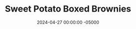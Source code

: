 ---
layout: brownie2
title:  "Sweet Potato Boxed Brownies"
date:   2024-04-27 00:00:00 -05000
categories: 
- Misc.
permalink: /misc/sweet-potato-boxed-brownies
image: /assets/Misc/Brownies2/cover.jpg
tags: 
- experiment
- brownie
- boxed brownie
- duncan hines
- dark chocolate
- butter
- oil
- vegetable oil
- canola oil
- unsweetened applesauce
- sweet potato puree
- pumpkin puree
- butternut squash puree

overview: 
- <br>This is a follow up post to my <a href="boxed-brownie-experiment">Fat Replacements in Boxed Brownies</a> experiment, where I found that <b>Sweet Potatoes</b> were the best replacement for butter or oil in a box of brownie mix.  The texture of the baked sweet potato brownies most represented the control of butter, being chewy, structurally sound, and not over or under baked.  The flavor was unmatched, as the sweet potato brownies were far and away the best ones on the table, even over the control.<br><br>

- This part 2 serves as a larger test of sweet potato brownies.  In it, I have taken a box of Duncan Hines Dark Chocolate Fudge brownie mix.  I will divide the mix in half, baking one half according to the instructions, and the other half replacing the fat with sweet potato.  As my other taste tester tonight has a nut allergy, the keto box (with almond flour) was off the table.  Plus, this will give us a test with more standard sugar filled brownies; we'll see if sweet potatoes still hold up.
box: 
- <br><br><center><img src="/assets/Misc/Brownies2/box-front.jpg" alt="" class="larger-image"></center><br>
- <center><img src="/assets/Misc/Brownies2/box-facts.jpg" alt="" class="larger-image"></center><br>
- <center><img src="/assets/Misc/Brownies2/box-sub.jpg" alt="" class="larger-image"></center><br>
- <center><img src="/assets/Misc/Brownies2/box-back.jpg" alt="" class="larger-image"></center><br>
- As mentioned above, the boxed brownies being tested are the Duncan Hines Dark Chocolate Fudge.  The photos of the box are above, showing the packaging, nutrition facts, recommended substitutions, and baking instructions.  The box has a weight of 518.4 g.  A full batch of brownies calls for 1/3 cup (80 g) water, 1 large egg (53 g), and 1/2 cup (112 g) vegetable oil.  As the mix is getting split 2 ways, that means that each bowl should get:<br><br>

- 1. <b>259.2 g</b> brownie mix<br>
- 2. <b>1/6 cup or 40 g</b> water<br>
- 3. <b>1/2 egg or 26.5 g</b> egg<br>
- 4. <b>4 tbsp or 56 g</b> oil<br>

- <br><center><img src="/assets/Misc/Brownies2/mix.jpg" alt="" class="larger-image"></center><br>

- These are the amounts that will go in the control batch, and the experimental batch will get an equivalent amount by volume of sweet potato instead of oil.

subs:
- <br>1. Canola Oil<br>
- 2. Sweet Potato Puree

oil:
- <br><b>1. Canola Oil</b><br>
- <br><center><img src="/assets/Misc/Brownies2/bowl-oil.jpg" alt="" class="larger-image"></center><br>
- This is the standard experiment.  In a small bowl goes the brownie mix, water, egg, and oil.  The batter was stirred together, and poured into a parchment lined and greased 8" pan.  This will be the basis of our experiment, as it will provide a frame of reference for the other trial.<br><br>
- <center><img src="/assets/Misc/Brownies2/raw-oil.jpg" alt="" class="larger-image"></center>
oil-ing: dcoil-ing
oil-facts: dcoil-facts

sweet-potato:
- <br><b>2. Sweet Potato Puree</b><br>
- <br><center><img src="/assets/Misc/Brownies2/sw-pot.jpg" alt="" class="larger-image"></center><br>
- Earlier, I made a small batch of <a href="https://pscally1005.github.io/recipes/sweet-potato-puree">Roasted Sweet Potato Puree</a> in preparation for this.  I just poked 2 potatoes with a fork, wrapped it in foil, and air fried it at 400F for 75 minutes until soft.  I cut them in half, let them steam out and totaly cool, and blended the insides it into a smooth puree.  Canned pumpkin puree would also work, as well as <a href="https://pscally1005.github.io/recipes/roasted-butternut-squash-puree">Roasted Butternut Squash Puree</a>.<br><br>

- <center><img src="/assets/Misc/Brownies2/bowl-sw-pot.jpg" alt="" class="larger-image"></center><br>

- For the sweet potato, the conversion is the following:<br>
- 1 cup oil = 1 cup (255 g) sweet potato<br><br>

- Therefore, for the 4 tbsp oil, I will need <b>63.75 g</b> mashed sweet potato.<br><br>
- <center><img src="/assets/Misc/Brownies2/raw-sw-pot.jpg" alt="" class="larger-image"></center>
sweet-potato-ing: dcsweetpotato-ing
sweet-potato-facts: dcsweetpotato-facts

mixing:
- <br>The two batches were measured and mixed in separate bowl.  Note that the texture of the sweet potato bowl was noticably a bit thicker than the bowl with oil.  I am legally requried to say that you are not supposed to consume raw brownie batter.  And with that out of the way, both the raw batters tasted great with no real difference there.<br><br>

- The batter was poured into a parchment lined and greased 8" pan.  Each was baked at 350F for 16 minutes, or until a toothpick was almost fully clean.  Each of the 2 8" pans would be cut into 16 brownies, making a total of 32.<br>
- <br><center><img src="/assets/Misc/Brownies2/baked-oil.jpg" alt="" class="larger-image"></center><br>
- <br><center><img src="/assets/Misc/Brownies2/baked-sw-pot.jpg" alt="" class="larger-image"></center><br>

- The baked brownies were transferred to the fridge to cool totally in the pan for a few hours before slicing.

taste: 
- <br>Finally, (the moment we've been waiting for), the brownies were assessed on their appearance, texture, and taste.  Meaning, it was finally time to eat.<br><br>

- <center><img src="/assets/Misc/Brownies2/cover.jpg" alt="" class="larger-image"></center><br><br>

- <b>1. Canola Oil</b>
- <br>The standard brownies were great.  Nice and fudgy interior, lightly crispy edges, great taste, and a good brownie skin on top.  It was a bit too sweet for my taste, but still very good.  Not the best brownie in the world, but solid for a box brownie.  <b>7.5/10</b><br><br>

- <b>2. Sweet Potato</b>
- <br>I'm sad to say that sweet potatoes won't be winning any awards here today.  The texture was a bit cakey and spongy, and the taste was bland.  In the keto brownies, you could mildly taste the sweet potato, and it was sweeter as a result.  In these however, it almost more like eating a Fiber One brownie than a real brownie, but still with all the sugar and none of the fiber.  <b>3.5/10</b>

conclusion:
- <br>While sweet potatoes can work as a fantastic fat replacement in keto brownies, the same cannot be said for traditional brownies.  In comparing both, I think I still side with the sweet potato keto brownies as being the best tasting, even over the oil and sugar brownies.<br><br>

- If we're comparing the sugar brownies to the keto ones, I'd say that the canola oil ones would land above the yogurt keto brownies (<b>7.5/10</b>), but below the sweet potato keto brownies (<b>9/10</b>).  On the other hand, the sweet potato traditional brownies would slot below the keto black bean brownies (<b>4/10</b>) for the bottom ranking.  :(<br><br>

- My guess is that the lack of fat in the sweet potato regular brownies above lead to a cakey texture and a bland taste.  On the other hand, the sweet potato keto brownies had fat from the almond flour, leading to a much more traditional brownie texture and taste.  More fat would also help in keeping the brownies moist and fudgy, whereas an absense of fat would lead to a dry baked good, which is exactly what we saw.<br><br>

- For a homemade healthy brownie using sweet potatoes, you should check out my <a href="https://pscally1005.github.io/recipes/sweet-potato-brownies">Sweet Potato Brownies (SF)</a>.  They're homemade instead of from a box, so they avoid a lot of ultra processed ingredients.  They're still gluten free (and this time nut free!), can be make keto by using almond flour instead of oat flour, and are still lower in fat and sugar while still being just as delicious.

sources:
- <br>1. <a href="https://pscally1005.github.io/misc/boxed-brownie-experiment">Fat Replacements in Boxed Brownies</a><br>
---